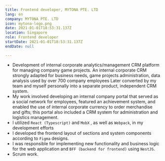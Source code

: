 ```yaml
---
title: Frontend developer, MYTONA PTE. LTD
lang: en
company: MYTONA PTE. LTD
icon: mytona-logo.png
date: 2021-01-01T18:53:31.137Z
location: Singapore
role: Frontend developer
startDate: 2021-01-01T18:53:31.137Z
endDate: null

---
```


- Development of internal corporate analytics/management CRM platform for managing company game projects. An internal
  corporate CRM strongly adapted for business needs, game projects administration, data analysis used by over 700
  company employees Later converted by my team and myself personally into a separate product, independent CRM system.
- My work involved developing an internal company portal that served as a social network for employees, featured an
  achievement system, and enabled the use of internal corporate currency to order merchandise and gifts; this portal
  also included a CRM system for administration and logistics management.
- I utilized `React (Typescript)` and `MobX` , as well as `Webpack`, in my development efforts
- I developed the frontend layout of sections and system components according to `Figma` designs.
- I was responsible for implementing new functionality and business logic for the web application
  and `BFF (backend for frontend)` using `NestJS`.
- Scrum work.

